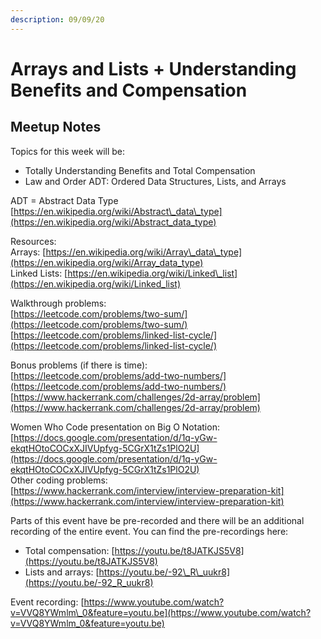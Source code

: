 ```yaml
---
description: 09/09/20
---
```


# Arrays and Lists + Understanding Benefits and Compensation

## Meetup Notes

Topics for this week will be:

* Totally Understanding Benefits and Total Compensation
* Law and Order ADT: Ordered Data Structures, Lists, and Arrays

ADT = Abstract Data Type  
[https://en.wikipedia.org/wiki/Abstract\_data\_type](https://en.wikipedia.org/wiki/Abstract_data_type)  
  
Resources:  
Arrays: [https://en.wikipedia.org/wiki/Array\_data\_type](https://en.wikipedia.org/wiki/Array_data_type)  
Linked Lists: [https://en.wikipedia.org/wiki/Linked\_list](https://en.wikipedia.org/wiki/Linked_list)  
  
Walkthrough problems:  
[https://leetcode.com/problems/two-sum/](https://leetcode.com/problems/two-sum/)  
[https://leetcode.com/problems/linked-list-cycle/](https://leetcode.com/problems/linked-list-cycle/)  
  
Bonus problems \(if there is time\):  
[https://leetcode.com/problems/add-two-numbers/](https://leetcode.com/problems/add-two-numbers/)  
[https://www.hackerrank.com/challenges/2d-array/problem](https://www.hackerrank.com/challenges/2d-array/problem)  
  
Women Who Code presentation on Big O Notation: [https://docs.google.com/presentation/d/1q-yGw-ekqtHOtoCOCxXJIVUpfyg-5CGrX1tZs1PlO2U](https://docs.google.com/presentation/d/1q-yGw-ekqtHOtoCOCxXJIVUpfyg-5CGrX1tZs1PlO2U)  
Other coding problems:  
[https://www.hackerrank.com/interview/interview-preparation-kit](https://www.hackerrank.com/interview/interview-preparation-kit)  
  
Parts of this event have be pre-recorded and there will be an additional recording of the entire event. You can find the pre-recordings here:  
- Total compensation: [https://youtu.be/t8JATKJS5V8](https://youtu.be/t8JATKJS5V8)  
- Lists and arrays: [https://youtu.be/-92\_R\_uukr8](https://youtu.be/-92_R_uukr8)  


Event recording: [https://www.youtube.com/watch?v=VVQ8YWmlm\_0&feature=youtu.be](https://www.youtube.com/watch?v=VVQ8YWmlm_0&feature=youtu.be)

